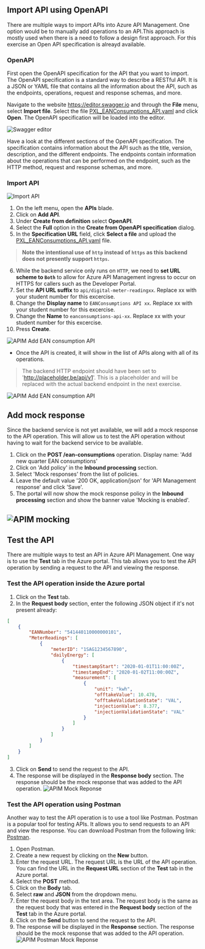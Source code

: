 ## Import API using OpenAPI

There are multiple ways to import APIs into Azure API Management. One option would be to manually add operations to an API.This approach is mostly used when there is a need to follow a design first approach. For this exercise an Open API specification is alreayd available.

### OpenAPI
First open the OpenAPI specification for the API that you want to import. The OpenAPI specification is a standard way to describe a RESTful API. It is a JSON or YAML file that contains all the information about the API, such as the endpoints, operations, request and response schemas, and more.

Navigate to the website https://editor.swagger.io and through the **File** menu, select **Import file**. Select the file [PXL_EANConsumptions_API.yaml](../../assets/openapispec/PXL_EANConsumptions_API.yaml) and click **Open**. The OpenAPI specification will be loaded into the editor.

![Swagger editor](../../assets/images/swagger-editor.png)

Have a look at the different sections of the OpenAPI specification. The specification contains information about the API such as the title, version, description, and the different endpoints. The endpoints contain information about the operations that can be performed on the endpoint, such as the HTTP method, request and response schemas, and more.

### Import API


![Import API](../../assets/images/import-api.png)

1) On the left menu, open the **APIs** blade.  
2) Click on **Add API**.  
3) Under **Create from definition** select **OpenAPI**.  
4) Select the **Full** option in the **Create from OpenAPI specification** dialog.  
5) In the **Specification URL** field, click **Select a file** and upload the [PXL_EANConsumptions_API.yaml](../../assets/openapispec/PXL_EANConsumptions_API.yaml) file.

> **Note the intentional use of `http` instead of `https` as this backend does not presently support `https`.**  

6) While the backend service only runs on `HTTP`, we need to **set URL scheme to `Both`** to allow for Azure API Management ingress to occur on HTTPS for callers such as the Developer Portal.  
7) Set the **API URL suffix** to `api/digital-meter-readingxx`.  Replace xx with your student number for this excercise.
8) Change the **Display name** to `EANConsumptions API xx`. Replace xx with your student number for this excercise.
9) Change the **Name** to `eanconsumptions-api-xx`. Replace xx with your student number for this excercise.
10) Press **Create**.  

![APIM Add EAN consumption API](../../assets/images/apim-create-ean-openapispec.png)

- Once the API is created, it will show in the list of APIs along with all of its operations.

> The backend HTTP endpoint should have been set to 'http://placeholder.be/api/v1'. This is a placeholder and will be replaced with the actual backend endpoint in the next exercise.

  ![APIM Add EAN consumption API](../../assets/images/apim-create-ean-openapispec2.png)


## Add mock response
Since the backend service is not yet available, we will add a mock response to the API operation. This will allow us to test the API operation without having to wait for the backend service to be available.

1) Click on the **POST /ean-consumptions** operation. Display name: 'Add new quarter EAN consumptions'
2) Click on 'Add policy' in the **Inbound processing** section.
3) Select 'Mock responses' from the list of policies.
4) Leave the default value '200 OK, application/json' for 'API Management response' and click 'Save'.
5) The portal will now show the mock response policy in the **Inbound processing** section and show the banner value 'Mocking is enabled'.

![APIM mocking](../../assets/images/apîm-mocking.png)
---

## Test the API
There are multiple ways to test an API in Azure API Management. One way is to use the **Test** tab in the Azure portal. This tab allows you to test the API operation by sending a request to the API and viewing the response.

### Test the API operation inside the Azure portal
1) Click on the **Test** tab.
2) In the **Request body** section, enter the following JSON object if it's not present already:

```json
[
    {
        "EANNumber": "541440110000000101",
        "MeterReadings": [
            {
                "meterID": "1SAG1234567890",
                "dailyEnergy": [
                    {
                        "timestampStart": "2020-01-01T11:00:00Z",
                        "timestampEnd": "2020-01-02T11:00:00Z",
                        "measurement": [
                            {
                                "unit": "kwh",
                                "offtakeValue": 10.478,
                                "offtakeValidationState": "VAL",
                                "injectionValue": 8.377,
                                "injectionValidationState": "VAL"
                            }
                        ]
                    }
                ]
            }
        ]
    }
]
```
3) Click on **Send** to send the request to the API.
4) The response will be displayed in the **Response body** section. The response should be the mock response that was added to the API operation.
![APIM Mock Reponse](../../assets/images/apim-mock-response.png)

### Test the API operation using Postman
Another way to test the API operation is to use a tool like Postman. Postman is a popular tool for testing APIs. It allows you to send requests to an API and view the response. You can download Postman from the following link: [Postman](https://www.postman.com/downloads/).

1) Open Postman.
2) Create a new request by clicking on the **New** button.
3) Enter the request URL. The request URL is the URL of the API operation. You can find the URL in the **Request URL** section of the **Test** tab in the Azure portal.
4) Select the **POST** method.
5) Click on the **Body** tab.
6) Select **raw** and **JSON** from the dropdown menu.
7) Enter the request body in the text area. The request body is the same as the request body that was entered in the **Request body** section of the **Test** tab in the Azure portal.
8) Click on the **Send** button to send the request to the API.
9) The response will be displayed in the **Response** section. The response should be the mock response that was added to the API operation.
![APIM Postman Mock Reponse](../../assets/images/apim-postman-mock-response.png)

